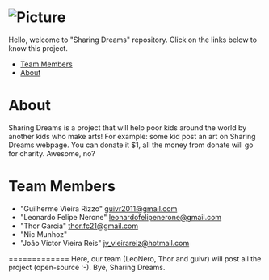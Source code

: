 ![Picture](http://i.imgur.com/cWBXx5A.png)
==============

Hello, welcome to "Sharing Dreams" repository.
Click on the links below to know this project.

* [Team Members](#team-members)
* [About](#about)

# <a name="about"></a>About
Sharing Dreams is a project that will help poor kids around the world by another kids who make arts!
For example: some kid post an art on Sharing Dreams webpage. You can donate it $1, all the money from donate will go for charity.
Awesome, no?
 
# <a name="team-members"></a>Team Members
* "Guilherme Vieira Rizzo" <guivr2011@gmail.com>
* "Leonardo Felipe Nerone" <leonardofelipenerone@gmail.com>
* "Thor Garcia" <thor.fc21@gmail.com>
* "Nic Munhoz"
* "João Victor Vieira Reis" <jv_vieirareiz@hotmail.com>

=============
Here, our team (LeoNero, Thor and guivr) will post all the project (open-source :-).
Bye, 
Sharing Dreams.
